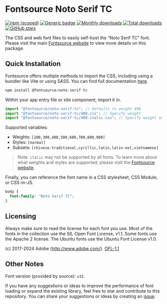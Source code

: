 # Fontsource Noto Serif TC

[![npm (scoped)](https://img.shields.io/npm/v/@fontsource/noto-serif-tc?color=brightgreen)](https://www.npmjs.com/package/@fontsource/noto-serif-tc) [![Generic badge](https://img.shields.io/badge/fontsource-passing-brightgreen)](https://github.com/fontsource/fontsource) [![Monthly downloads](https://badgen.net/npm/dm/@fontsource/noto-serif-tc)](https://github.com/fontsource/fontsource) [![Total downloads](https://badgen.net/npm/dt/@fontsource/noto-serif-tc)](https://github.com/fontsource/fontsource) [![GitHub stars](https://img.shields.io/github/stars/fontsource/fontsource.svg?style=social&label=Star)](https://github.com/fontsource/fontsource/stargazers)

The CSS and web font files to easily self-host the “Noto Serif TC” font. Please visit the main [Fontsource website](https://fontsource.org/fonts/noto-serif-tc) to view more details on this package.

## Quick Installation

Fontsource offers multiple methods to import the CSS, including using a bundler like Vite or using SASS. You can find full documentation [here](https://fontsource.org/docs/getting-started/introduction).

```javascript
npm install @fontsource/noto-serif-tc
```

Within your app entry file or site component, import it in.

```javascript
import "@fontsource/noto-serif-tc"; // Defaults to weight 400
import "@fontsource/noto-serif-tc/400.css"; // Specify weight
import "@fontsource/noto-serif-tc/400-italic.css"; // Specify weight and style
```

Supported variables:
- Weights: `[200,300,400,500,600,700,800,900]`
- Styles: `[normal]`
- Subsets: `[chinese-traditional,cyrillic,latin,latin-ext,vietnamese]`

> Note: `italic` may not be supported by all fonts. To learn more about what weights and styles are supported, please visit the [Fontsource website](https://fontsource.org/fonts/noto-serif-tc).

Finally, you can reference the font name in a CSS stylesheet, CSS Module, or CSS-in-JS.

```css
body {
  font-family: "Noto Serif TC";
}
```

## Licensing
Always make sure to read the license for each font you use. Most of the fonts in the collection use the SIL Open Font License, v1.1. Some fonts use the Apache 2 license. The Ubuntu fonts use the Ubuntu Font License v1.0.

(c) 2017-2024 Adobe (http://www.adobe.com/).
[OFL-1.1](http://scripts.sil.org/OFL)

## Other Notes
Font version (provided by source): `v32`.

If you have any suggestions or ideas to improve the performance of font loading or expand the existing library, feel free to star and contribute to this repository. You can share your suggestions or ideas by creating an [issue](https://github.com/fontsource/fontsource/issues).